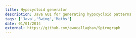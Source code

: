 ```yaml
---
title: Hypocycloid generator
description: Java GUI for generating hypocycloid patterns
tags: ['Java','Swing','Maths']
date: 01/01/2014
external: https://github.com/awocallaghan/Spirograph
---
```

